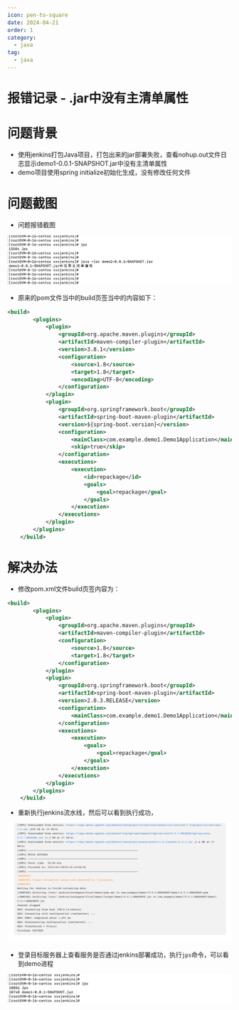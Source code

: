 ```yaml
---
icon: pen-to-square
date: 2024-04-21
order: 1
category:
  - java
tag:
  - java
---
```

# 报错记录 - .jar中没有主清单属性

# 问题背景

- 使用jenkins打包Java项目，打包出来的jar部署失败，查看nohup.out文件日志显示demo1-0.0.1-SNAPSHOT.jar中没有主清单属性
- demo项目使用spring initialize初始化生成，没有修改任何文件

# 问题截图

- 问题报错截图

![image-20230610181940443](./images/image-20230610181940443.png)

- 原来的pom文件当中的build页签当中的内容如下：

```xml
<build>
        <plugins>
            <plugin>
                <groupId>org.apache.maven.plugins</groupId>
                <artifactId>maven-compiler-plugin</artifactId>
                <version>3.8.1</version>
                <configuration>
                    <source>1.8</source>
                    <target>1.8</target>
                    <encoding>UTF-8</encoding>
                </configuration>
            </plugin>
            <plugin>
                <groupId>org.springframework.boot</groupId>
                <artifactId>spring-boot-maven-plugin</artifactId>
                <version>${spring-boot.version}</version>
                <configuration>
                    <mainClass>com.example.demo1.Demo1Application</mainClass>
                    <skip>true</skip>
                </configuration>
                <executions>
                    <execution>
                        <id>repackage</id>
                        <goals>
                            <goal>repackage</goal>
                        </goals>
                    </execution>
                </executions>
            </plugin>
        </plugins>
    </build>
```

# 解决办法

- 修改pom.xml文件build页签内容为：

```xml
<build>
        <plugins>
            <plugin>
                <groupId>org.apache.maven.plugins</groupId>
                <artifactId>maven-compiler-plugin</artifactId>
                <configuration>
                    <source>1.8</source>
                    <target>1.8</target>
                </configuration>
            </plugin>
            <plugin>
                <groupId>org.springframework.boot</groupId>
                <artifactId>spring-boot-maven-plugin</artifactId>
                <version>2.0.3.RELEASE</version>
                <configuration>
                    <mainClass>com.example.demo1.Demo1Application</mainClass>
                </configuration>
                <executions>
                    <execution>
                        <goals>
                            <goal>repackage</goal>
                        </goals>
                    </execution>
                </executions>
            </plugin>
        </plugins>
    </build>
```

- 重新执行jenkins流水线，然后可以看到执行成功，

![image-20230610182218003](./images/image-20230610182218003.png)

- 登录目标服务器上查看服务是否通过jenkins部署成功，执行`jps`命令，可以看到demo进程

![image-20230610182242182](./images/image-20230610182242182.png)

